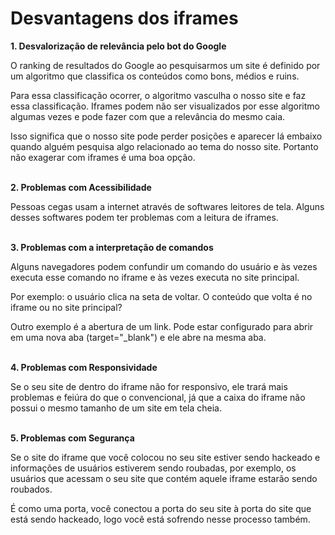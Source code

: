 # Desvantagens dos iframes

**1. Desvalorização de relevância pelo bot do Google**

O ranking de resultados do Google ao pesquisarmos um site é definido por um algoritmo que classifica os conteúdos como bons, médios e ruins.

Para essa classificação ocorrer, o algoritmo vasculha o nosso site e faz essa classificação. Iframes podem não ser visualizados por esse algoritmo algumas vezes e pode fazer com  que a relevância do mesmo caia.

Isso significa que o nosso site pode perder posições e aparecer lá embaixo quando alguém pesquisa algo relacionado ao tema do nosso site. Portanto não exagerar com iframes é uma boa opção.<br><br>

**2. Problemas com Acessibilidade**

Pessoas cegas usam a internet através de softwares leitores de tela. Alguns desses softwares podem ter problemas com a leitura de iframes.<br><br>

**3. Problemas com a interpretação de comandos**

Alguns navegadores podem confundir um comando do usuário e às vezes executa esse comando no iframe e às vezes executa no site principal.

Por exemplo: o usuário clica na seta de voltar. O conteúdo que volta é no iframe ou no site principal?

Outro exemplo é a abertura de um link. Pode estar configurado para abrir em uma nova aba (target="_blank") e ele abre na mesma aba.<br><br>

**4. Problemas com Responsividade**

Se o seu site de dentro do iframe não for responsivo, ele trará mais problemas e feiúra do que o convencional, já que a caixa do iframe não possui o mesmo tamanho de um site em tela cheia.<br><br>

**5. Problemas com Segurança**

Se o site do iframe que você colocou no seu site estiver sendo hackeado e informações de usuários estiverem sendo roubadas, por exemplo, os usuários que acessam o seu site que contém aquele iframe estarão sendo roubados.

É como uma porta, você conectou a porta do seu site à porta do site que está sendo hackeado, logo você está sofrendo nesse processo também.
